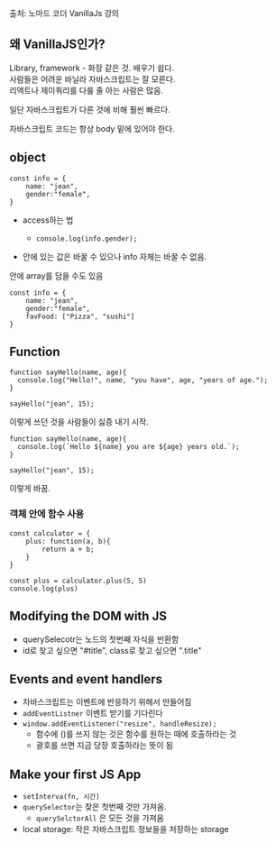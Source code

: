 출처: 노마드 코더 VanillaJs 강의

## 왜 VanillaJS인가?

Library, framework - 화장 같은 것. 배우기 쉽다.  
사람들은 어려운 바닐라 자바스크립트는 잘 모른다.   
리액트나 제이쿼리를 다룰 줄 아는 사람은 많음.   
  
일단 자바스크립트가 다른 것에 비해 훨씬 빠르다.   


자바스크립트 코드는 항상 body 밑에 있어야 한다.   


## object 
```
const info = { 
	name: "jean",
	gender:"female",
}
```

- access하는 법  
	- `console.log(info.gender);`

- 안에 있는 값은 바꿀 수 있으나 info 자체는 바꿀 수 없음.

안에 array를 담을 수도 있음
```
const info = { 
	name: "jean",
	gender:"female",
	favFood: ["Pizza", "sushi"]
}
```

## Function
```
function sayHello(name, age){
  console.log("Hello!", name, "you have", age, "years of age.");
}

sayHello("jean", 15);
```
이렇게 쓰던 것을 사람들이 싫증 내기 시작.

```
function sayHello(name, age){
  console.log(`Hello ${name} you are ${age} years old.`);
}

sayHello("jean", 15);
```
이렇게 바꿈. 

### 객체 안에 함수 사용
```
const calculator = {
	plus: function(a, b){
		return a + b;
	}
}

const plus = calculator.plus(5, 5)
console.log(plus)
```

## Modifying the DOM with JS
- querySelecotr는 노드의 첫번째 자식을 반환함
- id로 찾고 싶으면 "#title", class로 찾고 싶으면 ".title"  

## Events and event handlers
- 자바스크립트는 이벤트에 반응하기 위해서 만들어짐
- `addEventListner` 이벤트 받기를 기다린다
- `window.addEventListener("resize", handleResize);`
	- 함수에 ()를 쓰지 않는 것은 함수를 원하는 때에 호출하라는 것
	- 괄호를 쓰면 지금 당장 호출하라는 뜻이 됨

## Make your first JS App
- `setInterva(fn, 시간)`
- `querySelector`는 찾은 첫번째 것만 가져옴.
	- `querySelctorAll` 은 모든 것을 가져옴 
- local storage: 작은 자바스크립트 정보들을 저장하는 storage
